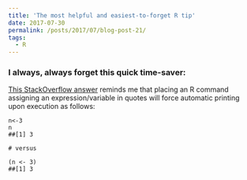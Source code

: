 ```yaml
---
title: 'The most helpful and easiest-to-forget R tip'
date: 2017-07-30
permalink: /posts/2017/07/blog-post-21/
tags:
  - R
---
```


### I always, always forget this quick time-saver:

[This StackOverflow answer](https://stackoverflow.com/questions/25014240/r-automatically-print-value-after-assignment) reminds me that placing an R command assigning an expression/variable in quotes will force automatic printing upon execution as follows:

    n<-3
    n  
    ##[1] 3

    # versus

    (n <- 3)
    ##[1] 3
